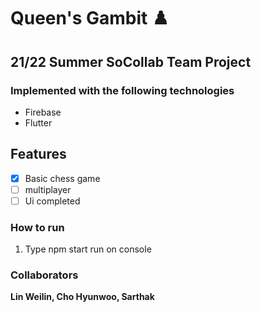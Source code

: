 # Queen's Gambit :chess_pawn: 

## 21/22 Summer SoCollab Team Project

### Implemented with the following technologies
- Firebase
- Flutter

## Features 
- [x] Basic chess game 
- [ ] multiplayer 
- [ ] Ui completed 

### How to run
1. Type npm start run on console

### Collaborators
**Lin Weilin, Cho Hyunwoo, Sarthak**

